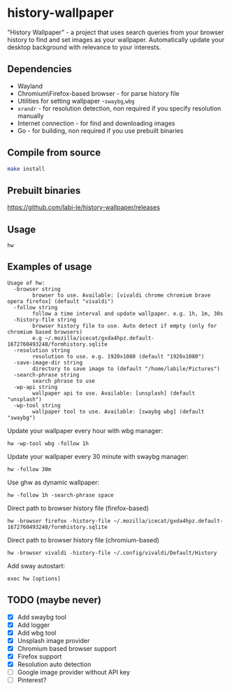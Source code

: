 # history-wallpaper

"History Wallpaper" - a project that uses search queries from your browser history to find and set images
as your wallpaper. Automatically update your desktop background with relevance to your interests.

## Dependencies

- Wayland
- Chromium\Firefox-based browser - for parse history file
- Utilities for setting wallpaper -`swaybg`,`wbg`
- `xrandr` - for resolution detection, non required if you specify resolution manually
- Internet connection - for find and downloading images
- Go - for building, non required if you use prebuilt binaries

## Compile from source

```sh
make install
```

## Prebuilt binaries
https://github.com/labi-le/history-wallpaper/releases

## Usage

```
hw
```

## Examples of usage

```
Usage of hw:
  -browser string
        browser to use. Available: [vivaldi chrome chromium brave opera firefox] (default "vivaldi")
  -follow string
        follow a time interval and update wallpaper. e.g. 1h, 1m, 30s
  -history-file string
        browser history file to use. Auto detect if empty (only for chromium based browsers)
        e.g ~/.mozilla/icecat/gxda4hpz.default-1672760493248/formhistory.sqlite
  -resolution string
        resolution to use. e.g. 1920x1080 (default "1920x1080")
  -save-image-dir string
        directory to save image to (default "/home/labile/Pictures")
  -search-phrase string
        search phrase to use
  -wp-api string
        wallpaper api to use. Available: [unsplash] (default "unsplash")
  -wp-tool string
        wallpaper tool to use. Available: [swaybg wbg] (default "swaybg")
```

Update your wallpaper every hour with wbg manager:

```
hw -wp-tool wbg -follow 1h
```

Update your wallpaper every 30 minute with swaybg manager:

```
hw -follow 30m
```

Use ghw as dynamic wallpaper:

```
hw -follow 1h -search-phrase space
```

Direct path to browser history file (firefox-based)
```
hw -browser firefox -history-file ~/.mozilla/icecat/gxda4hpz.default-1672760493248/formhistory.sqlite
```

Direct path to browser history file (chromium-based)
```
hw -browser vivaldi -history-file ~/.config/vivaldi/Default/History
```

Add sway autostart:

```
exec hw [options]
```

## TODO (maybe never)

- [x] Add swaybg tool
- [x] Add logger
- [x] Add wbg tool
- [x] Unsplash image provider
- [x] Chromium based browser support
- [x] Firefox support
- [x] Resolution auto detection
- [ ] Google image provider without API key
- [ ] Pinterest?